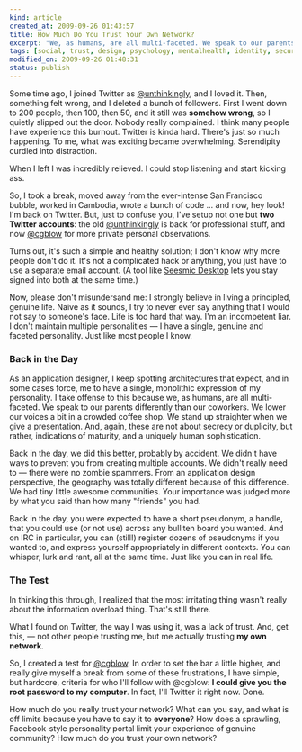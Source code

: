 ```yaml
--- 
kind: article
created_at: 2009-09-26 01:43:57
title: How Much Do You Trust Your Own Network?
excerpt: "We, as humans, are all multi-faceted. We speak to our parents differently than our coworkers. We lower our voices a bit in a crowded coffee shop. We stand up straighter when we give a presentation. And, again, these are not about secrecy or duplicity, but rather, indications of maturity, and a uniquely human sophistication."
tags: [social, trust, design, psychology, mentalhealth, identity, security]
modified_on: 2009-09-26 01:48:31
status: publish
---
```


Some time ago, I joined Twitter as <a href="http://twitter.com/unthinkingly">@unthinkingly</a>, and I loved it. Then, something felt wrong, and I deleted a bunch of followers. First I went down to 200 people, then 100, then 50, and it still was <strong>somehow wrong</strong>, so I quietly slipped out the door. Nobody really complained. I think many people have experience this burnout. Twitter is kinda hard. There's just so much happening. To me, what was exciting became overwhelming. Serendipity curdled into distraction. 

When I left I was incredibly relieved. I could stop listening and start kicking ass.

So, I took a break, moved away from the ever-intense San Francisco bubble, worked in Cambodia, wrote a bunch of code ... and now, hey look! I'm back on Twitter. But, just to confuse you, I've setup not one but <strong>two Twitter accounts</strong>: the old <a href="http://twitter.com/unthinkingly">@unthinkingly</a> is back for professional stuff, and now <a href="http://twitter.com/cgblow">@cgblow</a> for more private personal observations.

Turns out, it's such a simple and healthy solution; I don't know why more people don't do it. It's not a complicated hack or anything, you just have to use a separate email account. (A tool like <a href="http://www.seesmic.com/" title="Seesmic: Build Your Community">Seesmic Desktop</a> lets you stay signed into both at the same time.)

Now, please don't misundersand me: I strongly believe in living a principled, genuine life. Naive as it sounds, I try to never ever say anything that I would not say to someone's face. Life is too hard that way. I'm an incompetent liar. I don't maintain multiple personalities &mdash; I have a single, genuine and faceted personality. Just like most people I know.

<h3>Back in the Day</h3>

As an application designer, I keep spotting architectures that expect, and in some cases force, me to have a single, monolithic expression of my personality. I take offense to this because we, as humans, are all multi-faceted. We speak to our parents differently than our coworkers. We lower our voices a bit in a crowded coffee shop. We stand up straighter when we give a presentation. And, again, these are not about secrecy or duplicity, but rather, indications of maturity, and a uniquely human sophistication.

Back in the day, we did this better, probably by accident. We didn't have ways to prevent you from creating multiple accounts. We didn't really need to &mdash; there were no zombie spammers. From an application design perspective, the geography was totally different because of this difference. We had tiny little awesome communities. Your importance was judged more by what you said than how many "friends" you had. 

Back in the day, you were expected to have a short pseudonym, a handle, that you could use (or not use) across any bulliten board you wanted. And on IRC in particular, you can (still!) register dozens of pseudonyms if you wanted to, and express yourself appropriately in different contexts. You can whisper, lurk and rant, all at the same time. Just like you can in real life. 

<h3>The Test</h3>

In thinking this through, I realized that the most irritating thing wasn't really about the information overload thing. That's still there.

What I found on Twitter, the way I was using it, was a lack of trust. And, get this, &mdash; not other people trusting me, but me actually trusting <strong>my own network</strong>.

So, I created a test for <a href="http://twitter.com/cgblow">@cgblow</a>. In order to set the bar a little higher, and really give myself a break from some of these frustrations, I have simple, but hardcore, criteria for who I'll follow with @cgblow: <strong>I could give you the root password to my computer</strong>. In fact, I'll Twitter it right now. Done.

How much do you really trust your network? What can you say, and what is off limits because you have to say it to <strong>everyone</strong>? How does a sprawling, Facebook-style personality portal limit your experience of genuine community? How much do you trust your own network?